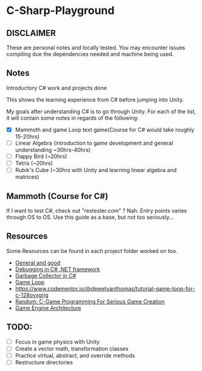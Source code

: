 # C-Sharp-Playground

## DISCLAIMER

These are personal notes and locally tested. You may encounter issues compiling due the dependencies needed and machine being used.

## Notes

Introductory C# work and projects done

This shows the learning experience from C# before jumping into Unity.

My goals after understanding C# is to go through Unity. For each of the list, it will contain some notes in regards of the following:

- [x] Mammoth and game Loop text game(Course for C# would take roughly 15-20hrs)
- [ ] Linear Algebra (introduction to game development and general understanding ~30hrs-40hrs)
- [ ] Flappy Bird (~20hrs)
- [ ] Tetris (~20hrs)
- [ ] Rubik's Cube (~30hrs with Unity and learning linear algebra and matrices)

## Mammoth (Course for C#)

If I want to test C#, check out "rextester.com" ? Nah.
Entry points varies through OS to OS.
Use this guide as a base, but not too seriously...

## Resources

Some Resources can be found in each project folder worked on too.

- [General and good](http://www.csharphelp.com/)
- [Debugging in C# .NET framework](https://code.visualstudio.com/docs/editor/debugging#_launch-configurations)
- [Garbage Collector in C#](https://learn.microsoft.com/en-us/dotnet/standard/garbage-collection/)
- [Game Loop](http://gameprogrammingpatterns.com/game-loop.html#the-pattern)
- https://www.codementor.io/@dewetvanthomas/tutorial-game-loop-for-c-128ovxgrig
- [Random: C-Game Programming For Serious Game Creation](http://what-when-how.com/Tutorial/topic-103/C-Game-Programming-For-Serious-Game-Creation-97.html)
- [Game Engine Architecture](https://archive.org/details/game-engine-architecture/page/vi/mode/2up)

## TODO:

- [ ] Focus in game physics with Unity
- [ ] Create a vector math, transformation classes
- [ ] Practice virtual, abstract, and override methods
- [ ] Restructure directories
